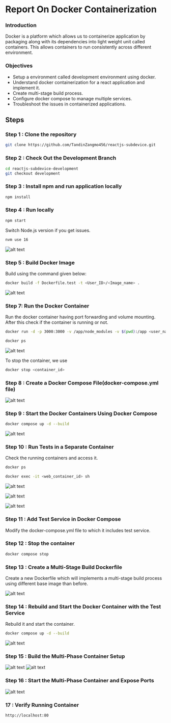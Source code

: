 # Report On Docker Containerization

### Introduction

Docker is a platform which allows us to containerize application by packaging along with its dependencies into light weight unit called containers. This allows containers to run consistently across different environment.

### Objectives
 - Setup a environment called development environment using docker.
 - Understand docker containerization for a react application and implement it.
 - Create multi-stage build process.
 - Configure docker compose to manage multiple services.
 - Troubleshoot the issues in containerized applications.

## Steps
### Step 1 : Clone the repository

```sh
git clone https://github.com/TandinZangmo456/reactjs-subdevice.git
```

### Step 2 : Check Out the Development Branch
```sh
cd reactjs-subdevice-development
git checkout development
```

### Step 3 : Install npm and run application locally 
```sh
npm install
```

### Step 4 : Run locally 
```sh
npm start
```

Switch Node.js version if you get issues.
```sh
nvm use 16
```
![alt text](images/1.png)

### Step 5 : Build Docker Image
Build using the command given below:
```sh
docker build -f Dockerfile.test -t <User_ID>/<Image_name> .
```
![alt text](images/3.1.png)


### Step 7: Run the Docker Container
Run the docker container having port forwarding and volume mounting. After this check if the container is running or not.

```sh
docker run -d -p 3000:3000 -v /app/node_modules -v $(pwd):/app <user_name>/<image_name>

docker ps
```
![alt text](images/5.png)

To stop the container, we use 
```sh
docker stop <container_id>
```

### Step 8 : Create a Docker Compose File(docker-compose.yml file)

![alt text](images/8.png)


### Step 9 : Start the Docker Containers Using Docker Compose

```sh
docker compose up -d --build
```
![alt text](images/9.png)

### Step 10 : Run Tests in a Separate Container
Check the running containers and access it.

```sh
docker ps

docker exec -it <web_container_id> sh
```
![alt text](images/10.png)

![alt text](images/11.png)

![alt text](images/15.png)

### Step 11 : Add Test Service in Docker Compose
Modify the docker-compose.yml file to which it includes test service.

### Step 12 : Stop the container
```sh
docker compose stop
```

### Step 13 : Create a Multi-Stage Build Dockerfile
Create a new Dockerfile which will implements a multi-stage build process using different base image than before.

![alt text](images/20.png)

### Step 14 : Rebuild and Start the Docker Container with the Test Service
Rebuild it and start the container.

```sh
docker compose up -d --build
```
![alt text](images/22.png)


### Step 15 : Build the Multi-Phase Container Setup

![alt text](images/23.png)
![alt text](images/24.png)

### Step 16 : Start the Multi-Phase Container and Expose Ports
![alt text](images/26.png)


### 17 : Verify Running Container

```sh
http://localhost:80
```

